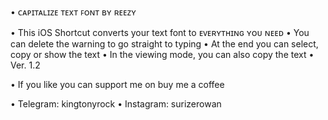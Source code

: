 • ᴄᴀᴘɪᴛᴀʟɪᴢᴇ ᴛᴇxᴛ ꜰᴏɴᴛ ʙʏ ʀᴇᴇᴢʏ

• This iOS Shortcut converts your text font to ᴇᴠᴇʀʏᴛʜɪɴɢ ʏᴏᴜ ɴᴇᴇᴅ
• You can delete the warning to go straight to typing
• At the end you can select, copy or show the text
• In the viewing mode, you can also copy the text
• Ver. 1.2

• If you like you can support me on buy me a coffee

• Telegram: kingtonyrock
• Instagram: surizerowan
